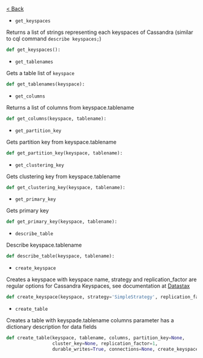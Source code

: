 [< Back](../index.md)

- `get_keyspaces`

Returns a list of strings representing each keyspaces of Cassandra 
(similar to cql command `describe keyspaces;`)

```python
def get_keyspaces():
```

- `get_tablenames`

Gets a table list of `keyspace`

```python
def get_tablenames(keyspace):
```

- `get_columns`

Returns a list of columns from keyspace.tablename

```python
def get_columns(keyspace, tablename):
```

- `get_partition_key`

Gets partition key from keyspace.tablename

```python
def get_partition_key(keyspace, tablename):
```

- `get_clustering_key`

Gets clustering key from keyspace.tablename

```python
def get_clustering_key(keyspace, tablename):
```

- `get_primary_key`

Gets primary key

```python
def get_primary_key(keyspace, tablename):
```

- `describe_table`

Describe keyspace.tablename

```python
def describe_table(keyspace, tablename):
```

- `create_keyspace`

Creates a keyspace with keyspace name, strategy and replication_factor are regular
options for Cassandra Keyspaces, see documentation at 
[Datastax](https://docs.datastax.com/en/cql/3.3/cql/cql_reference/cqlCreateKeyspace.html)

```python
def create_keyspace(keyspace, strategy='SimpleStrategy', replication_factor=1):
```

- `create_table`

Creates a table with keyspade.tablename
columns parameter has a dictionary description for data fields

```python
def create_table(keyspace, tablename, columns, partition_key=None,
                 cluster_key=None, replication_factor=1,
                 durable_writes=True, connections=None, create_keyspace_if_not_exists=True):
```
